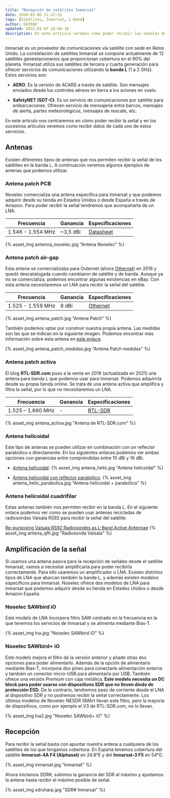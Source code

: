 ```yaml
---
title: "Recepción de satélites Inmarsat"
date: 2020-03-06 11:22:33
tags: [Satélites, Inmarsat, L-Band]
author: EA7KOO
updated: 2022-01-07 18:06:10
description: En este artículo veremos cómo poder recibir las señales de los satélites Inmarsat a modo de estudio.
---
```


Inmarsat es un proveedor de comunicaciones vía satélite con sede en Reino Unido. La constelación de satélites Inmarsat se compone actualmente de 12 satélites geoestacionarios que proporcionan cobertura en el 90% del planeta.
Inmarsat utiliza sus satélites de tercera y cuarta generación para ofrecer servicios de comunicaciones utilizando la **banda L** (1 a 2 GHz). Estos servicios son:

- **AERO**. Es la versión de ACARS a través de satélite. Son mensajes enviados desde los controles aéreos en tierra a los aviones en vuelo.

- **SafetyNET (SDT-C)**. Es un servicio de comunicaciones por satélite para embarcaciones. Ofrecen servicio de mensajería entre barcos, mensajes de alerta, partes meteorológicos, mensajes de rescate, etc.

En este artículo nos centraremos en cómo poder recibir la señal y en los sucesivos artículos veremos como recibir datos de cada uno de estos servicios.

<!-- more -->

## Antenas

Existen diferentes tipos de antenas que nos permiten recibir la señal de los satélites en la banda L. A continuación veremos algunos ejemplos de antenas que podemos utilizar.


### Antena patch PCB

Nooelec comercializa una antena específica para Inmarsat y que podemos adquirir desde su tienda en Estados Unidos o desde España a través de Amazon. Para poder recibir la señal tendremos que acompañarla de un LNA.

| Frecuencia | Ganancia | Especificaciones |
| --- | --- | --- |
| 1.546 - 1.554 MHz | ~3,5 dBi | [Datasheet](https://www.nooelec.com/store/downloads/dl/file/id/91/product/314/inmarsat_antenna_datasheet_revision_1.pdf) |

{% asset_img antenna_nooelec.jpg "Antena Nooelec" %}


### Antena patch air-gap

Esta antena se comercializaba para Outernet (ahora [Othernet](https://othernet.is/)) en 2016 y quedó descatalogada cuando cambiaron de satélite y de banda. Aunque ya no se comercializa, podemos encontrar algunas existencias en eBay. Con esta antena necesitaremos un LNA para recibir la señal del satélite.

| Frecuencia | Ganancia | Especificaciones |
| --- | --- | --- |
| 1.525 - 1.559 MHz | 8 dBi | [Othernet](https://othernet.is/products/l-band-patch-antenna) |

{% asset_img antena_patch.jpg "Antena Patch" %}

También podemos optar por construir nuestra propia antena. Las medidas son las que se indican en la siguiente imagen.
Podemos encontrar más información sobre esta antena en [este enlace](https://www.semanticscholar.org/paper/Design-of-a-parabolic-patch-antenna-in-band-L%2C-with-DavidAguirre-Yanyachi/8eaf743c9569e60b1891e964026693766f2727a4).

{% asset_img antena_patch_medidas.jpg "Antena Patch medidas" %}


### Antena patch activa

El blog __RTL-SDR.com__ puso a la venta en 2019 (actualizada en 2021) una antena para banda L que podemos usar para Inmarsat. Podemos adquirirla desde su propia tienda online.
Se trata de una antena activa que amplifica y filtra la señal, por lo que no necesitaremos un LNA.

| Frecuencia | Ganancia | Especificaciones |
| --- | --- | --- |
| 1.525 – 1.660 MHz | - | [RTL-SDR](https://www.rtl-sdr.com/preorder-sale-active-l-band-1525-1660-inmarsat-and-iridium-patch-back-in-stock-for-44-95/) |

{% asset_img antena_activa.jpg "Antena de RTL-SDR.com" %}


### Antena helicoidal

Este tipo de antenas se pueden utilizar en combinación con un reflector parabólico o directamente. En los siguientes enlaces podemos ver ambas opciones con ganancias entre comprendidas entre 10 dBi y 16 dBi.


- [Antena helicoidal](http://www.satellitenwelt.de/l-band.htm).
{% asset_img antena_helix.jpg "Antena helicoidal" %}

- [Antena helicoidal con reflector parabólico](https://diebastelkammer.wordpress.com/2014/09/21/helix-antenne-fur-parabolspiegel-um-inmarsat-zu-empfangen/).
{% asset_img antena_helix_parabolica.jpg "Antena helicoidal + parabólica" %}


### Antena helicoidal cuadrifilar

Estas antenas también nos permiten recibir en la banda L. En el siguiente enlace podemos ver como se pueden usar antenas recicladas de radiosondas Vaisala RS92 para recibir la señal del satélite.

[Re-purposing Vaisala RS92 Radiosondes as L-Band Active Antennae](https://rfhead.net/archives/665)
{% asset_img antena_qfh.jpg "Radiosonda Vaisala" %}


## Amplificación de la señal

Si usamos una antena pasiva para la recepción de señales desde el satélite Inmarsat, vamos a necesitar amplificarla para poder recibirla correctamente. Para ello usaremos un amplificador o LNA. Existen distintos tipos de LNA que abarcan también la banda L, y además existen modelos específicos para Inmarsat.
Nooelec ofrece dos modelos de LNA para Inmarsat que podemos adquirir desde su tienda en Estados Unidos o desde Amazon España.

### Nooelec SAWbird iO

Este modelo de LNA incorpora filtro SAW centrado en la frecuencia en la que tenemos los servicios de Inmarsat y se alimenta mediante Bias-T.

{% asset_img lna.jpg "Nooelec SAWbird iO" %}

### Nooelec SAWbird+ iO

Este modelo mejora el filtro de la versión anterior y añade otras dos opciones para poder alimentarlo. Además de la opción de alimentarlo mediante Bias-T, incorpora dos pines para conectarle alimentación externa y también un conector micro-USB para alimentarlo por USB. También ofrece una versión _Premium_ con caja metálica.
**Este modelo necesita un DC block para poder usarse con dispositivos SDR que no lleven diodo de protección ESD.** De lo contrario, tendremos paso de corriente desde el LNA al dispositivo SDR y no podremos recibir la señal correctamente. Los últimos modelos de Nooelec NESDR SMArt llevan este filtro, pero la mayoría de dispositivos, como por ejemplo el V3 de RTL-SDR.com, no lo llevan.

{% asset_img lna2.jpg "Nooelec SAWbird+ iO" %}

## Recepción

Para recibir la señal basta con apuntar nuestra antena a cualquiera de los satélites de los que tengamos cobertura. En España tenemos cobertura del satélite **Inmarsat-4A F4 (Alphasat)** en 24.8°E y del **Inmarsat-3 F5** en 54°O.


{% asset_img inmarsat.jpg "Inmarsat" %}

Ahora iniciamos SDR#, subimos la ganancia del SDR al máximo y ajustamos la antena hasta recibir el máximo posible de señal.

{% asset_img sdrsharp.jpg "SDR# Inmarsat" %}
